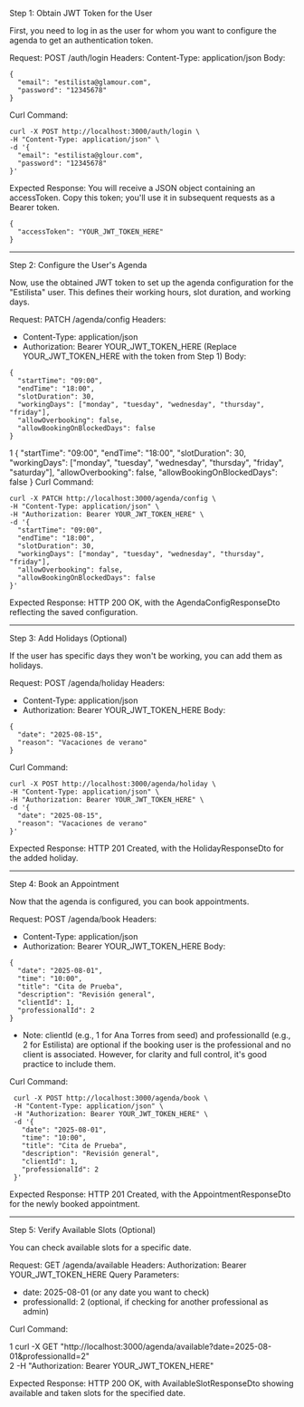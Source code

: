   Step 1: Obtain JWT Token for the User

  First, you need to log in as the user for whom you want to configure the agenda to get an authentication token.

  Request: POST /auth/login
  Headers: Content-Type: application/json
  Body:

    {
      "email": "estilista@glamour.com",
      "password": "12345678"
    }

  Curl Command:

    curl -X POST http://localhost:3000/auth/login \
    -H "Content-Type: application/json" \
    -d '{
      "email": "estilista@glour.com",
      "password": "12345678"
    }'

  Expected Response:
  You will receive a JSON object containing an accessToken. Copy this token; you'll use it in subsequent requests as a Bearer token.

    {
      "accessToken": "YOUR_JWT_TOKEN_HERE"
    }

  ---

  Step 2: Configure the User's Agenda

  Now, use the obtained JWT token to set up the agenda configuration for the "Estilista" user. This defines their working hours, slot duration, and working days.

  Request: PATCH /agenda/config
  Headers:
   * Content-Type: application/json
   * Authorization: Bearer YOUR_JWT_TOKEN_HERE (Replace YOUR_JWT_TOKEN_HERE with the token from Step 1)
  Body:

    {
      "startTime": "09:00",
      "endTime": "18:00", 
      "slotDuration": 30,
      "workingDays": ["monday", "tuesday", "wednesday", "thursday", "friday"],  
      "allowOverbooking": false,
      "allowBookingOnBlockedDays": false
    }


1 {
      "startTime": "09:00",
      "endTime": "18:00",
      "slotDuration": 30,
      "workingDays": ["monday", "tuesday", "wednesday", "thursday", "friday", "saturday"],
      "allowOverbooking": false,
      "allowBookingOnBlockedDays": false
    }
  Curl Command:

    curl -X PATCH http://localhost:3000/agenda/config \
    -H "Content-Type: application/json" \
    -H "Authorization: Bearer YOUR_JWT_TOKEN_HERE" \
    -d '{
      "startTime": "09:00",
      "endTime": "18:00",
      "slotDuration": 30,
      "workingDays": ["monday", "tuesday", "wednesday", "thursday", "friday"],
      "allowOverbooking": false,
      "allowBookingOnBlockedDays": false
    }'

  Expected Response:
  HTTP 200 OK, with the AgendaConfigResponseDto reflecting the saved configuration.

  ---

  Step 3: Add Holidays (Optional)

  If the user has specific days they won't be working, you can add them as holidays.

  Request: POST /agenda/holiday
  Headers:
   * Content-Type: application/json
   * Authorization: Bearer YOUR_JWT_TOKEN_HERE
  Body:

    {
      "date": "2025-08-15",
      "reason": "Vacaciones de verano"
    }

  Curl Command:

    curl -X POST http://localhost:3000/agenda/holiday \
    -H "Content-Type: application/json" \
    -H "Authorization: Bearer YOUR_JWT_TOKEN_HERE" \
    -d '{
      "date": "2025-08-15",
      "reason": "Vacaciones de verano"
    }'

  Expected Response:
  HTTP 201 Created, with the HolidayResponseDto for the added holiday.

  ---

  Step 4: Book an Appointment

  Now that the agenda is configured, you can book appointments.

  Request: POST /agenda/book
  Headers:
   * Content-Type: application/json
   * Authorization: Bearer YOUR_JWT_TOKEN_HERE
  Body:

    {
      "date": "2025-08-01",
      "time": "10:00",
      "title": "Cita de Prueba",
      "description": "Revisión general",
      "clientId": 1,
      "professionalId": 2
    }
   * Note: clientId (e.g., 1 for Ana Torres from seed) and professionalId (e.g., 2 for Estilista) are optional if the booking user is the professional and no client is associated. However, for clarity and full control, it's good practice to include them.

  Curl Command:

     curl -X POST http://localhost:3000/agenda/book \
     -H "Content-Type: application/json" \
     -H "Authorization: Bearer YOUR_JWT_TOKEN_HERE" \
     -d '{
       "date": "2025-08-01",
       "time": "10:00",
       "title": "Cita de Prueba",
       "description": "Revisión general",
       "clientId": 1,
       "professionalId": 2
     }'

  Expected Response:
  HTTP 201 Created, with the AppointmentResponseDto for the newly booked appointment.

  ---

  Step 5: Verify Available Slots (Optional)

  You can check available slots for a specific date.

  Request: GET /agenda/available
  Headers: Authorization: Bearer YOUR_JWT_TOKEN_HERE
  Query Parameters:
   * date: 2025-08-01 (or any date you want to check)
   * professionalId: 2 (optional, if checking for another professional as admin)

  Curl Command:

   1 curl -X GET "http://localhost:3000/agenda/available?date=2025-08-01&professionalId=2" \
   2 -H "Authorization: Bearer YOUR_JWT_TOKEN_HERE"

  Expected Response:
  HTTP 200 OK, with AvailableSlotResponseDto showing available and taken slots for the specified date.